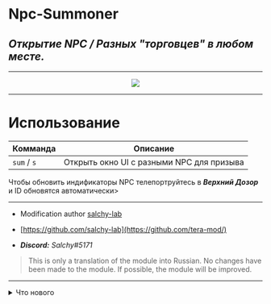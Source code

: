 # Npc-Summoner
## _Открытие NPC / Разных "торговцев" в любом месте._
------

<p align="center"><img src="https://github.com/war100ck/TeraToolbox-and-old-modifications-only-for-client-version-92.03-92.04/blob/main/Tera-Npc-Summoner-RU/screen/s.png"/>

------

# Использование

Комманда | Описание
| ------------- | ------------- | 
| `sum` / `s` | Открыть окно UI с разными NPC для призыва |

Чтобы обновить индификаторы NPC телепортруйтесь в ***Верхний Дозор*** и ID обновятся автоматически>

------

-  Modification author [salchy-lab](https://github.com/salchy-lab)

- [https://github.com/salchy-lab](https://github.com/tera-mod/)

- ***Discord:*** *Salchy#5171*

> This is only a translation of the module into Russian.
> No changes have been made to the module.
> If possible, the module will be improved.

------

<details>
  <summary>Что нового</summary>
  
- ***Добавлены NPC***
```sh
- [Гильдейский Банк]
- [Персональное Хранилище]
- [Склад Костюмов]
- [Торговец ящиками с рыбой] 
- [Торговец Рыбой]
- [Торговец Товарами Для Рыбалки]
- [Магазин Рыбных Значков]
 ``` 
</details>

